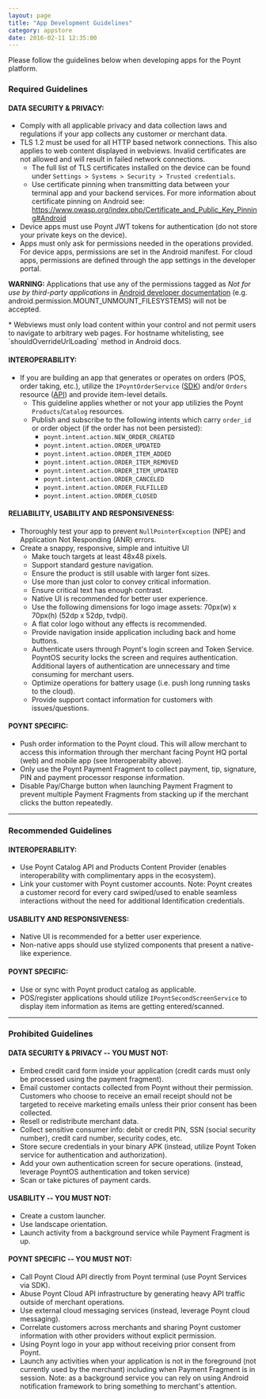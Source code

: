 ```yaml
---
layout: page
title: "App Development Guidelines"
category: appstore
date: 2016-02-11 12:35:00
---
```


Please follow the guidelines below when developing apps for the Poynt platform.

### Required Guidelines

#### DATA SECURITY & PRIVACY:
* Comply with all applicable privacy and data collection laws and regulations if your app collects any customer or merchant data.
* TLS 1.2 must be used for all HTTP based network connections. This also applies to web content displayed in webviews. Invalid certificates are not allowed and will result in failed network connections.
  * The full list of TLS certificates installed on the device can be found under `Settings ­>
    Systems ­> Security ­> Trusted credentials`.
  * Use certificate pinning when transmitting data between your terminal app and your backend services. For more information about certificate pinning on Android see:
    https://www.owasp.org/index.php/Certificate_and_Public_Key_Pinning#Android
* Device apps must use Poynt JWT tokens for authentication (do not store your private keys on the device).
* Apps must only ask for permissions needed in the operations provided. For device apps, permissions are set in the Android manifest. For cloud apps, permissions are defined through the app settings in the developer portal.
<p>
	<div class="alert"><strong>WARNING:</strong> Applications that use any of the permissions tagged as <span style="font-style: italic">Not for use by third-party applications</span> in <a href="https://developer.android.com/reference/android/Manifest.permission.html">Android developer documentation</a> (e.g. android.permission.MOUNT_UNMOUNT_FILESYSTEMS) will not be accepted.
	</div>
</p>
* Webviews must only load content within your control and not permit users to navigate to arbitrary web pages. For hostname whitelisting, see `shouldOverrideUrlLoading` method in Android docs.

#### INTEROPERABILITY:
* If you are building an app that generates or operates on orders (POS, order taking, etc.), utilize the `IPoyntOrderService` ([SDK](https://poynt.github.io/developer/javadoc/co/poynt/os/services/v1/IPoyntOrderService.html)) and/or `Orders` resource ([API](https://poynt.com/docs/api/#orders)) and provide item-level details.
  * This guideline applies whether or not your app utilizies the Poynt `Products`/`Catalog` resources.
  * Publish and subscribe to the following intents which carry `order_id` or order object (if the order has not been persisted):
    * `poynt.intent.action.NEW_ORDER_CREATED`
    * `poynt.intent.action.ORDER_UPDATED`
    * `poynt.intent.action.ORDER_ITEM_ADDED`
    * `poynt.intent.action.ORDER_ITEM_REMOVED`
    * `poynt.intent.action.ORDER_ITEM_UPDATED`
    * `poynt.intent.action.ORDER_CANCELED`
    * `poynt.intent.action.ORDER_FULFILLED`
    * `poynt.intent.action.ORDER_CLOSED`


#### RELIABILITY, USABILITY AND RESPONSIVENESS:
* Thoroughly test your app to prevent `NullPointerException` (NPE) and Application Not Responding (ANR) errors.
* Create a snappy, responsive, simple and intuitive UI
  * Make touch targets at least 48x48 pixels.
  * Support standard gesture navigation.
  * Ensure the product is still usable with larger font sizes.
  * Use more than just color to convey critical information.
  * Ensure critical text has enough contrast.
  * Native UI is recommended for better user experience.
  * Use the following dimensions for logo image assets: 70px(w) x 70px(h) (52dp x 52dp, tvdpi).
  * A flat color logo without any effects is recommended.
  * Provide navigation inside application including back and home buttons.
  * Authenticate users through Poynt's login screen and Token Service. PoyntOS security locks the screen and requires authentication. Additional layers of authentication are unnecessary and time consuming for merchant users.
  * Optimize operations for battery usage (i.e. push long running tasks to the cloud).
  * Provide support contact information for customers with issues/questions.


#### POYNT SPECIFIC:
  * Push order information to the Poynt cloud. This will allow merchant to access this information through ther merchant facing Poynt HQ portal (web) and mobile app (see Interoperabilty above).
  * Only use the Poynt Payment Fragment to collect payment, tip, signature, PIN and payment processor response information.
  * Disable Pay/Charge button when launching Payment Fragment to prevent multiple Payment Fragments from stacking up if the merchant clicks the button repeatedly.

---

### Recommended Guidelines

#### INTEROPERABILITY:
  * Use Poynt Catalog API and Products Content Provider (enables interoperability with complimentary apps in the ecosystem).
  * Link your customer with Poynt customer accounts.  Note: Poynt creates a customer record for every card swiped/used to enable seamless interactions without the need for additional Identification credentials.

#### USABILITY AND RESPONSIVENESS:
  * Native UI is recommended for a better user experience.
  * Non-native apps should use stylized components that present a native-like experience.

#### POYNT SPECIFIC:
  * Use or sync with Poynt product catalog as applicable.
  * POS/register applications should utilize `IPoyntSecondScreenService` to display item information as items are getting entered/scanned.

---

### Prohibited Guidelines

#### DATA SECURITY & PRIVACY -- YOU MUST NOT:
  * Embed credit card form inside your application (credit cards must only be processed using the payment fragment).
  * Email customer contacts collected from Poynt without their permission. Customers who choose to receive an email receipt should not be targeted to receive marketing emails unless their prior consent has been collected.
  * Resell or redistribute merchant data.
  * Collect sensitive consumer info: debit or credit PIN, SSN (social security number), credit card number, security codes, etc.
  * Store secure credentials in your binary APK (instead, utilize Poynt Token service for authentication and authorization).
  * Add your own authentication screen for secure operations. (instead, leverage PoyntOS authentication and token service)
  * Scan or take pictures of payment cards.

#### USABILITY -- YOU MUST NOT:
  * Create a custom launcher.
  * Use landscape orientation.
  * Launch activity from a background service while Payment Fragment is up.

#### POYNT SPECIFIC -- YOU MUST NOT:
  * Call Poynt Cloud API directly from Poynt terminal (use Poynt Services via SDK).
  * Abuse Poynt Cloud API infrastructure by generating heavy API traffic outside of merchant operations.
  * Use external cloud messaging services (instead, leverage Poynt cloud messaging).
  * Correlate customers across merchants and sharing Poynt customer information with other providers without explicit permission.
  * Using Poynt logo in your app without receiving prior consent from Poynt.
  * Launch any activities when your application is not in the foreground (not currently used by the merchant) including when Payment Fragment is in session. Note: as a background service you can rely on using Android notification framework to bring something to merchant's attention.
